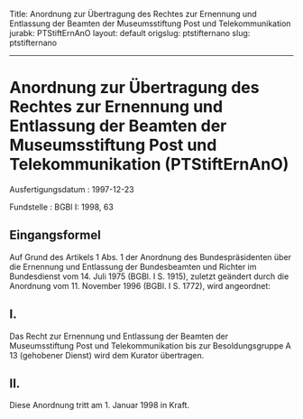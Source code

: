 Title: Anordnung zur Übertragung des Rechtes zur Ernennung und Entlassung der Beamten
  der Museumsstiftung Post und Telekommunikation
jurabk: PTStiftErnAnO
layout: default
origslug: ptstifternano
slug: ptstifternano

---

# Anordnung zur Übertragung des Rechtes zur Ernennung und Entlassung der Beamten der Museumsstiftung Post und Telekommunikation (PTStiftErnAnO)

Ausfertigungsdatum
:   1997-12-23

Fundstelle
:   BGBl I: 1998, 63



## Eingangsformel

Auf Grund des Artikels 1 Abs. 1 der Anordnung des Bundespräsidenten
über die Ernennung und Entlassung der Bundesbeamten und Richter im
Bundesdienst vom 14. Juli 1975 (BGBl. I S. 1915), zuletzt geändert
durch die Anordnung vom 11. November 1996 (BGBl. I S. 1772), wird
angeordnet:


## I.

Das Recht zur Ernennung und Entlassung der Beamten der Museumsstiftung
Post und Telekommunikation bis zur Besoldungsgruppe A 13 (gehobener
Dienst) wird dem Kurator übertragen.


## II.

Diese Anordnung tritt am 1. Januar 1998 in Kraft.

